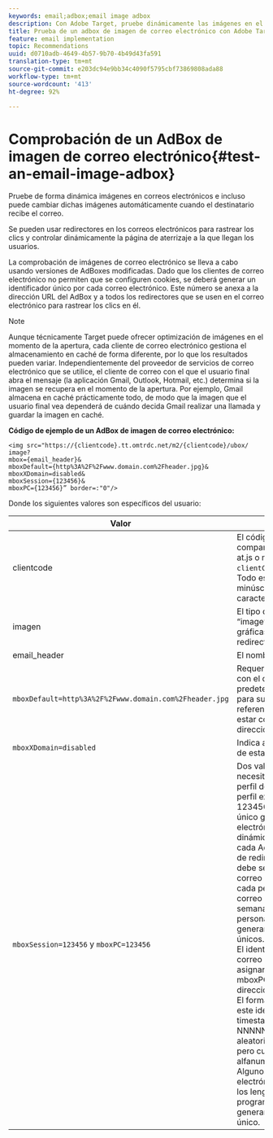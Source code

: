 ```yaml
---
keywords: email;adbox;email image adbox
description: Con Adobe Target, pruebe dinámicamente las imágenes en el correo electrónico e incluso cambie dichas imágenes sobre la marcha cuando alguien abra el correo electrónico.
title: Prueba de un adbox de imagen de correo electrónico con Adobe Target
feature: email implementation
topic: Recommendations
uuid: d0710adb-4649-4b57-9b70-4b49d43fa591
translation-type: tm+mt
source-git-commit: e203dc94e9bb34c4090f5795cbf73869808ada88
workflow-type: tm+mt
source-wordcount: '413'
ht-degree: 92%

---
```



# Comprobación de un AdBox de imagen de correo electrónico{#test-an-email-image-adbox}

Pruebe de forma dinámica imágenes en correos electrónicos e incluso puede cambiar dichas imágenes automáticamente cuando el destinatario recibe el correo.

Se pueden usar redirectores en los correos electrónicos para rastrear los clics y controlar dinámicamente la página de aterrizaje a la que llegan los usuarios.

La comprobación de imágenes de correo electrónico se lleva a cabo usando versiones de AdBoxes modificadas. Dado que los clientes de correo electrónico no permiten que se configuren cookies, se deberá generar un identificador único por cada correo electrónico. Este número se anexa a la dirección URL del AdBox y a todos los redirectores que se usen en el correo electrónico para rastrear los clics en él.

>[!NOTE]
>
>Aunque técnicamente Target puede ofrecer optimización de imágenes en el momento de la apertura, cada cliente de correo electrónico gestiona el almacenamiento en caché de forma diferente, por lo que los resultados pueden variar. Independientemente del proveedor de servicios de correo electrónico que se utilice, el cliente de correo con el que el usuario final abra el mensaje (la aplicación Gmail, Outlook, Hotmail, etc.) determina si la imagen se recupera en el momento de la apertura. Por ejemplo, Gmail almacena en caché prácticamente todo, de modo que la imagen que el usuario final vea dependerá de cuándo decida Gmail realizar una llamada y guardar la imagen en caché.

**Código de ejemplo de un AdBox de imagen de correo electrónico:**

```
<img src="https://{clientcode}.tt.omtrdc.net/m2/​{clientcode}/ubox/​image?
mbox={email_header}&
mboxDefault=​{http%3A%2F%2Fwww.domain.com%2Fheader.jpg}&
mboxXDomain=disabled&
mboxSession={123456}&
mboxPC={123456}” border=:"0"/>
```

Donde los siguientes valores son específicos del usuario:

| Valor | Descripción |
|--- |--- |
| clientcode | El código de cliente de su compañía: Lo encontrará en at.js o mbox.js como `clientCode='yourclientcode'`. Todo esto se escribe en minúsculas y no contiene caracteres especiales. |
| imagen | El tipo de oferta. Siempre es “image” para las publicidades gráficas y “page” para los redirectores. |
| email_header | El nombre del AdBox. |
| `mboxDefault=http%3A%2F%2Fwww.domain.com%2Fheader.jpg` | Requerido. Reemplace la URL con el contenido predeterminado apropiado para su adbox. Debe ser una referencia absoluta y debe estar codificado en la dirección URL. |
| `mboxXDomain=disabled` | Indica a Target que no trate de establecer una cookie. |
| `mboxSession=123456` y `mboxPC=123456` | Dos valores que Target necesita para combinar el perfil de este usuario con el perfil existente para el sitio. 123456 es el identificador único generado por el correo electrónico. Inserte dinámicamente este valor en cada AdBox y dirección URL de redirector. Este número debe ser único de cada correo electrónico enviado a cada persona. Si se envía un correo electrónico semanalmente a 1000 personas, será necesario generar 1000 identificadores únicos.<br>El identificador único por correo electrónico se debe asignar a mboxSession y a mboxPC en cada AdBox y dirección URL de redirector. El formato recomendado para este identificador es timestamp-NNNNN donde NNNNN es un número aleatorio de cinco dígitos, pero cualquier formato alfanumérico funcionará. Algunos servicios de correo electrónico masivo y todos los lenguajes de programación pueden generar este identificador único. |
